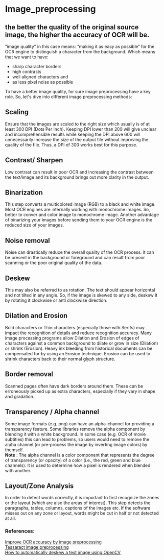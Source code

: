 # Image_preprocessing

## the better the quality of the original source image, the higher the accuracy of OCR will be.  
“image quality” in this case means: “making it as easy as possible” for the OCR engine to distinguish a character from the background. Which means that we want to have:  
* sharp character borders
* high contrasts
* well aligned characters and
* as less pixel noise as possible

To have a better image quality, for sure image preprocessing have a key role. So, let's dive into different image preprocessing methods:  
## Scaling  
Ensure that the images are scaled to the right size which usually is of at least 300 DPI (Dots Per Inch). Keeping DPI lower than 200 will give unclear and incomprehensible results while keeping the DPI above 600 will unnecessarily increase the size of the output file without improving the quality of the file. Thus, a DPI of 300 works best for this purpose. 

## Contrast/ Sharpen  
Low contrast can result in poor OCR and Increasing the contrast between the text/image and its background brings out more clarity in the output.  

## Binarization  
This step converts a multicolored image (RGB) to a black and white image. Most OCR engines are internally working with monochrome images. So, better to conver and color image to monochrome image. Another advantage of binarizing your images before sending them to your OCR engine is the reduced size of your images.  

## Noise removal  
Noise can drastically reduce the overall quality of the OCR process. It can be present in the background or foreground and can result from poor scanning or the poor original quality of the data.  

## Deskew  
This may also be referred to as rotation. The text should appear horizontal and not tilted in any angle. So, if the image is skewed to any side, deskew it by rotating it clockwise or anti clockwise direction.  

## Dilation and Erosion  
Bold characters or Thin characters (especially those with Serifs) may impact the recognition of details and reduce recognition accuracy. Many image processing programs allow Dilation and Erosion of edges of characters against a common background to dilate or grow in size (Dilation) or shrink (Erosion).
Heavy ink bleeding from historical documents can be compensated for by using an Erosion technique. Erosion can be used to shrink characters back to their normal glyph structure. 

## Border removal  
Scanned pages often have dark borders around them. These can be erroneously picked up as extra characters, especially if they vary in shape and gradation.  

## Transparency / Alpha channel  
Some image formats (e.g. png) can have an alpha-channel for providing a transparency feature. Some libraries remove the alpha component by blending it with a white background. In some case (e.g. OCR of movie subtitles) this can lead to problems, so users would need to remove the alpha channel (or pre-process the image by inverting image colors) by themself.  
**Note** : The alpha channel is a color component that represents the degree of transparency (or opacity) of a color (i.e., the red, green and blue channels). It is used to determine how a pixel is rendered when blended with another.

## Layout/Zone Analysis  
In order to detect words correctly, it is important to first recognize the zones or the layout (which are also the areas of interest). This step detects the paragraphs, tables, columns, captions of the images etc. If the software misses out on any zone or layout, words might be cut in half or not detected at all.

### References:  
[Improve OCR accuracy by image preprocessing](https://docparser.com/blog/improve-ocr-accuracy/)  
[Tessaract image preprocessing](https://tesseract-ocr.github.io/tessdoc/ImproveQuality.html)  
[How to automatically deskew a text image using OpenCV](https://towardsdatascience.com/image-processing-with-python-blurring-and-sharpening-for-beginners-3bcebec0583a)  


 
